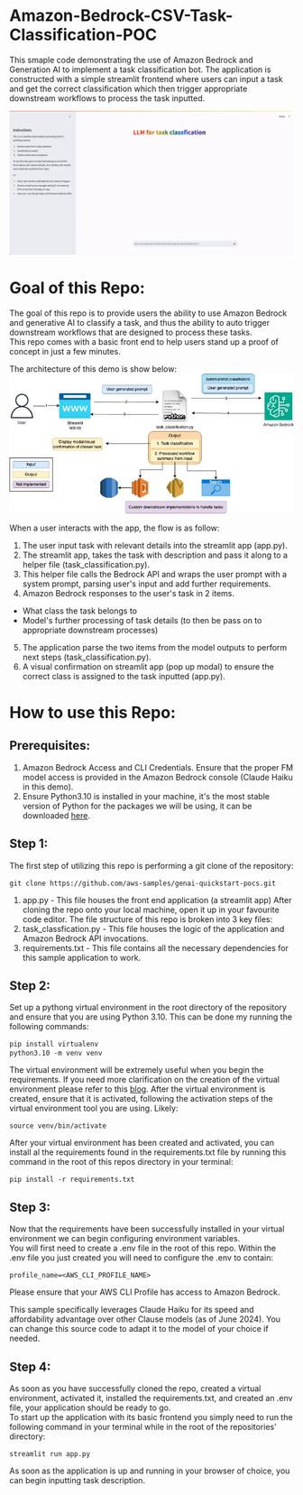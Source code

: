 # Amazon-Bedrock-CSV-Task-Classification-POC

This smaple code demonstrating the use of Amazon Bedrock and Generation AI to implement a task classification bot. The application is constructed with a simple streamlit frontend where users can input a task and get the correct classification which then trigger appropriate downstream workflows to process the task inputted. 

![Alt text](public/demo.gif)

# **Goal of this Repo:**

The goal of this repo is to provide users the ability to use Amazon Bedrock and generative AI to classify a task, and thus the ability to auto trigger downstream workflows that are designed to process these tasks. <br />
This repo comes with a basic front end to help users stand up a proof of concept in just a few minutes.

The architecture of this demo is show below:
![Alt text](public/TaskClassification.jpg "POC architecture")

When a user interacts with the app, the flow is as follow: <br /> 
1. The user input task with relevant details into the streamlit app (app.py).
2. The streamlit app, takes the task with description and pass it along to a helper file (task_classification.py).
3. This helper file calls the Bedrock API and wraps the user prompt with a system prompt, parsing user's input and add further requirements.
4. Amazon Bedrock responses to the user's task in 2 items. 
* What class the task belongs to 
* Model's further processing of task details (to then be pass on to appropriate downstream processes)
5. The application parse the two items from the model outputs to perform next steps (task_classification.py).
6. A visual confirmation on streamlit app (pop up modal) to ensure the correct class is assigned to the task inputted (app.py). 

# How to use this Repo:

## Prerequisites:

1. Amazon Bedrock Access and CLI Credentials. Ensure that the proper FM model access is provided  in the Amazon Bedrock console (Claude Haiku in this demo).
2. Ensure Python3.10 is installed in your machine, it's the most stable version of Python for the packages we will be using, it can be downloaded [here](https://www.python.org/downloads/release/python-3911/).

## Step 1:

The first step of utilizing this repo is performing a git clone of the repository:

```
git clone https://github.com/aws-samples/genai-quickstart-pocs.git
```

1. app.py - This file houses the front end application (a streamlit app)
After cloning the repo onto your local machine, open it up in your favourite code editor. The file structure of this repo is broken into 3 key files: <br />
2. task_classfication.py - This file houses the logic of the application and Amazon Bedrock API invocations.
3. requirements.txt - This file contains all the necessary dependencies for this sample application to work.

## Step 2:

Set up a pythong virtual environment in the root directory of the repository and ensure that you are using Python 3.10. This can be done my running the following commands:

```
pip install virtualenv
python3.10 -m venv venv
```

The virtual environment will be extremely useful when you begin the requirements. If you need more clarification on the creation of the virtual environment please refer to this [blog](https://www.freecodecamp.org/news/how-to-setup-virtual-environments-in-python/).
After the virtual environment is created, ensure that it is activated, following the activation steps of the virtual environment tool you are using. Likely: 

```
source venv/bin/activate
```

After your virtual environment has been created and activated, you can install al the requirements found in the requirements.txt file by running this command in the root of this repos directory in your terminal:

```
pip install -r requirements.txt
```

## Step 3:

Now that the requirements have been successfully installed in your virtual environment we can begin configuring environment variables. <br />
You will first need to create a .env file in the root of this repo. Within the .env file you just created you will need to configure the .env to contain:

```
profile_name=<AWS_CLI_PROFILE_NAME>
```

Please ensure that your AWS CLI Profile has access to Amazon Bedrock.

This sample specifically leverages Claude Haiku for its speed and affordability advantage over other Clause models (as of June 2024). You can change this source code to adapt it to the model of your choice if needed. 

## Step 4:

As soon as you have successfully cloned the repo, created a virtual environment, activated it, installed the requirements.txt, and created an .env file, your application should be ready to go. <br />
To start up the application with its basic frontend you simply need to run the following command in your terminal while in the root of the repositories' directory:
```
streamlit run app.py
```
As soon as the application is up and running in your browser of choice, you can begin inputting task description.